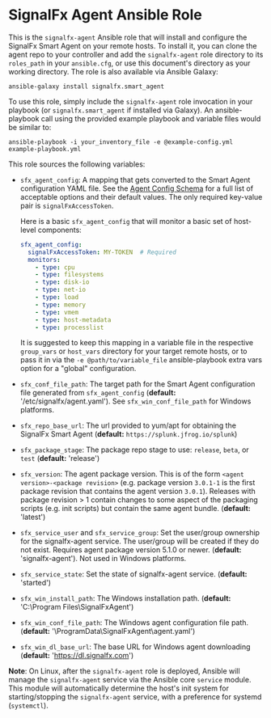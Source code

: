 # SignalFx Agent Ansible Role

This is the `signalfx-agent` Ansible role that will install and configure the
SignalFx Smart Agent on your remote hosts.  To install it, you can clone the
agent repo to your controller and add the `signalfx-agent` role directory to
its `roles_path` in your `ansible.cfg`, or use this document's directory as
your working directory.  The role is also available via Ansible Galaxy:

```
ansible-galaxy install signalfx.smart_agent
```

To use this role, simply include the `signalfx-agent` role invocation in your
playbook (or `signalfx.smart_agent` if installed via Galaxy).  An
ansible-playbook call using the provided example playbook and variable files
would be similar to:

```
ansible-playbook -i your_inventory_file -e @example-config.yml example-playbook.yml
```

This role sources the following variables:

 - `sfx_agent_config`: A mapping that gets converted to the Smart Agent
   configuration YAML file. See the [Agent Config
   Schema](https://github.com/signalfx/signalfx-agent/blob/master/docs/config-schema.md)
   for a full list of acceptable options and their default values.  The only
   required key-value pair is `signalFxAccessToken`. 

    Here is a basic `sfx_agent_config` that will monitor a basic set of host-level components:

    ```yaml
    sfx_agent_config:
      signalFxAccessToken: MY-TOKEN  # Required
      monitors:
        - type: cpu
        - type: filesystems
        - type: disk-io
        - type: net-io
        - type: load
        - type: memory
        - type: vmem
        - type: host-metadata
        - type: processlist
    ```

	It is suggested to keep this mapping in a variable file in the respective
	`group_vars` or `host_vars` directory for your target remote hosts, or to
	pass it in via the `-e @path/to/variable_file` ansible-playbook extra vars
	option for a "global" configuration.

 - `sfx_conf_file_path`: The target path for the Smart Agent configuration
   file generated from `sfx_agent_config` (**default:**
   '/etc/signalfx/agent.yaml'). See `sfx_win_conf_file_path` for Windows platforms.

 - `sfx_repo_base_url`: The url provided to yum/apt for obtaining the SignalFx Smart Agent
   (**default:** `https://splunk.jfrog.io/splunk`)

 - `sfx_package_stage`: The package repo stage to use: `release`, `beta`, or `test`
   (**default:** 'release')

 - `sfx_version`: The agent package version.  This is of the form `<agent
   version>-<package revision>` (e.g. package version `3.0.1-1` is the first
   package revision that contains the agent version `3.0.1`).  Releases with
   package revision > 1 contain changes to some aspect of the packaging scripts
   (e.g. init scripts) but contain the same agent bundle. (**default:**
   'latest')

 - `sfx_service_user` and `sfx_service_group`: Set the user/group ownership for the
   signalfx-agent service. The user/group will be created if they do not exist.
   Requires agent package version 5.1.0 or newer. (**default:** 'signalfx-agent'). Not used
   in Windows platforms.

 - `sfx_service_state`: Set the state of signalfx-agent service. (**default:** 'started')

 - `sfx_win_install_path`: The Windows installation path. (**default:** 
   'C:\\Program Files\\SignalFxAgent')

 - `sfx_win_conf_file_path`: The Windows agent configuration file path. (**default:** 
   '\\ProgramData\\SignalFxAgent\\agent.yaml')

 - `sfx_win_dl_base_url`: The base URL for Windows agent downloading (**default:** 
   'https://dl.signalfx.com')

**Note**: On Linux, after the `signalfx-agent` role is deployed, Ansible will manage the
`signalfx-agent` service via the Ansible core `service` module.  This module
will automatically determine the host's init system for starting/stopping the
`signalfx-agent` service, with a preference for systemd (`systemctl`).
